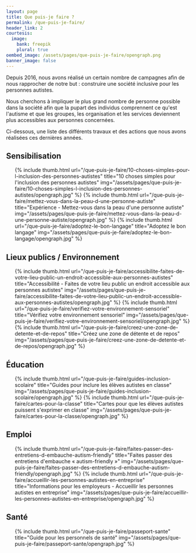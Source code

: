 ```yaml
---
layout: page
title: Que puis-je faire ?
permalink: /que-puis-je-faire/
header_link: 2
courtesis:
  image:
    bank: freepik
    plural: true
oembed_image: /assets/pages/que-puis-je-faire/opengraph.png
banner_image: false
---
```


Depuis 2016, nous avons réalisé un certain nombre de campagnes afin de nous rapprocher de notre but&nbsp;: construire une société inclusive pour les personnes autistes.

Nous cherchons à impliquer le plus grand nombre de personne possible dans la société afin que la pupart des individus comprennent ce qu'est l'autisme et que
les groupes, les organisation et les services deviennent plus accessibles aux personnes concernées.

Ci-dessous, une liste des différents travaux et des actions que nous avons réalisées ces dernières années.

## Sensibilisation
<ul class="thumb" id="Sensibilisation">
 {% include thumb.html url="/que-puis-je-faire/10-choses-simples-pour-l-inclusion-des-personnes-autistes" title="10 choses simples pour l'inclusion des personnes autistes" img="/assets/pages/que-puis-je-faire/10-choses-simples-l-inclusion-des-personnes-autistes/opengraph.jpg" %}
 {% include thumb.html url="/que-puis-je-faire/mettez-vous-dans-la-peau-d-une-personne-autiste" title="Expérience - Mettez-vous dans la peau d'une personne autiste" img="/assets/pages/que-puis-je-faire/mettez-vous-dans-la-peau-d-une-personne-autiste/opengraph.jpg" %}
 {% include thumb.html url="/que-puis-je-faire/adoptez-le-bon-langage" title="Adoptez le bon langage" img="/assets/pages/que-puis-je-faire/adoptez-le-bon-langage/opengraph.jpg" %}
</ul>

## Lieux publics / Environnement
<ul class="thumb" id="Lieux-publics">
 {% include thumb.html url="/que-puis-je-faire/accessibilite-faites-de-votre-lieu-public-un-endroit-accessible-aux-personnes-autistes" title="Accessibilité - Faites de votre lieu public un endroit accessible aux personnes autistes" img="/assets/pages/que-puis-je-faire/accessibilite-faites-de-votre-lieu-public-un-endroit-accessible-aux-personnes-autistes/opengraph.jpg" %}
 {% include thumb.html url="/que-puis-je-faire/verifiez-votre-environnement-sensoriel" title="Vérifiez votre environnement sensoriel" img="/assets/pages/que-puis-je-faire/verifiez-votre-environnement-sensoriel/opengraph.jpg" %}
 {% include thumb.html url="/que-puis-je-faire/creez-une-zone-de-detente-et-de-repos" title="Créez une zone de détente et de repos" img="/assets/pages/que-puis-je-faire/creez-une-zone-de-detente-et-de-repos/opengraph.jpg" %}
</ul>

## Éducation
<ul class="thumb" id="Education">
 {% include thumb.html url="/que-puis-je-faire/guides-inclusion-scolaire" title="Guides pour inclure les élèves autistes en classe" img="/assets/pages/que-puis-je-faire/guides-inclusion-scolaire/opengraph.jpg" %}
 {% include thumb.html url="/que-puis-je-faire/cartes-pour-la-classe" title="Cartes pour que les élèves autistes puissent s'exprimer en classe" img="/assets/pages/que-puis-je-faire/cartes-pour-la-classe/opengraph.jpg" %}
</ul>



## Emploi
<ul class="thumb" id="Emploi">
 {% include thumb.html url="/que-puis-je-faire/faites-passer-des-entretiens-d-embauche-autism-friendly" title="Faites passer des entretiens d'embauche «&nbsp;autism-friendly&nbsp;»" img="/assets/pages/que-puis-je-faire/faites-passer-des-entretiens-d-embauche-autism-friendly/opengraph.jpg" %}
 {% include thumb.html url="/que-puis-je-faire/accueillir-les-personnes-autistes-en-entreprise" title="Informations pour les employeurs - Accueillir les personnes autistes en entreprise" img="/assets/pages/que-puis-je-faire/accueillir-les-personnes-autistes-en-entreprise/opengraph.jpg" %}
</ul>

<!--
<ul class="thumb">
 {% include thumb.html url="/que-puis-je-faire/creez-une-zone-de-detente-et-de-repos" title="Créez une zone de détente et de repos" img="/assets/pages/que-puis-je-faire/creez-une-zone-de-detente-et-de-repos/opengraph.jpg" %}
 {% include thumb.html url="/que-puis-je-faire/verifiez-votre-environnement-sensoriel" title="Vérifiez votre environnement sensoriel" img="/assets/pages/que-puis-je-faire/verifiez-votre-environnement-sensoriel/opengraph.jpg" %}
 {% include thumb.html url="/que-puis-je-faire/accessibilite-faites-de-votre-lieu-public-un-endroit-accessible-aux-personnes-autistes" title="Accessibilité - Faites de votre lieu public un endroit accessible aux personnes autistes" img="/assets/pages/que-puis-je-faire/accessibilite-faites-de-votre-lieu-public-un-endroit-accessible-aux-personnes-autistes/opengraph.jpg" %}
 {% include thumb.html url="/que-puis-je-faire/10-choses-simples-pour-l-inclusion-des-personnes-autistes" title="10 choses simples pour l'inclusion des personnes autistes" img="/assets/pages/que-puis-je-faire/10-choses-simples-l-inclusion-des-personnes-autistes/opengraph.jpg" %}
 {% include thumb.html url="/que-puis-je-faire/mettez-vous-dans-la-peau-d-une-personne-autiste" title="Expérience - Mettez-vous dans la peau d'une personne autiste" img="/assets/pages/que-puis-je-faire/mettez-vous-dans-la-peau-d-une-personne-autiste/opengraph.jpg" %}
 {% include thumb.html url="/que-puis-je-faire/guides-inclusion-scolaire" title="Guides pour inclure les élèves autistes en classe" img="/assets/pages/que-puis-je-faire/guides-inclusion-scolaire/opengraph.jpg" %}
</ul>

-->

## Santé
<ul class="thumb" id="Sante">
 {% include thumb.html url="/que-puis-je-faire/passeport-sante" title="Guide pour les personnels de santé" img="/assets/pages/que-puis-je-faire/passeport-sante/opengraph.jpg" %}
</ul>
